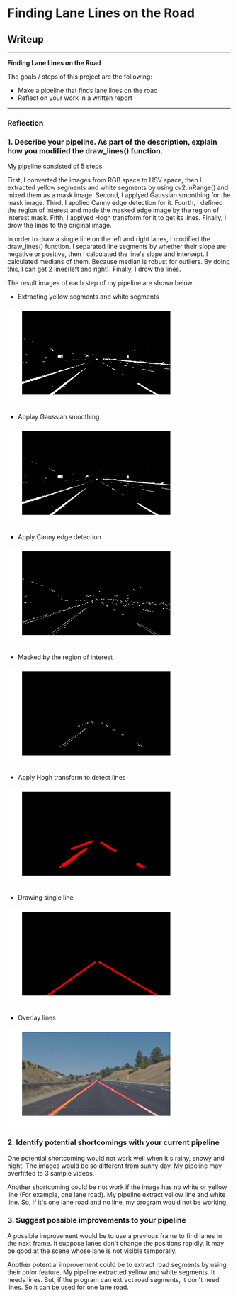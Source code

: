 # **Finding Lane Lines on the Road** 

## Writeup 

---

**Finding Lane Lines on the Road**

The goals / steps of this project are the following:
* Make a pipeline that finds lane lines on the road
* Reflect on your work in a written report


[//]: # (Image References)

[color_select]: ./img/color_select.png "Grayscale"

[blur_gray]: ./img/blur_gray.png "Grayscale"

[edges]: ./img/edges.png "Grayscale"

[masked_edges]: ./img/masked_edges.png "Grayscale"

[line_image]: ./img/line_image.png

[line_simple]: ./img/line_simple.png

[overlay]: ./img/overlay.png

---

### Reflection

### 1. Describe your pipeline. As part of the description, explain how you modified the draw_lines() function.

My pipeline consisted of 5 steps. 

First, I converted the images from RGB space to HSV space, then I extracted yellow segments and white segments by using cv2.inRange() and mixed them as a mask image.
Second, I applyed Gaussian smoothing for the mask image.
Third, I applied Canny edge detection for it.
Fourth, I defined the region of interest and made the masked edge image by the region of interest mask.
Fifth, I applyed Hogh transform for it to get its lines.
Finally, I drow the lines to the original image.


In order to draw a single line on the left and right lanes, I modified the draw_lines() function. I separated line segments by whether their slope are negative or positive, then I calculated the line's slope and intersept. I calculated medians of them. Because median is robust for outliers. 
By doing this, I can get 2 lines(left and right). Finally, I drow the lines.

The result images of each step of my pipeline are shown below.  

- Extracting yellow segments and white segments

![color_segment][color_select]

- Applay Gaussian smoothing

![color_segment][blur_gray]

- Apply Canny edge detection

![color_segment][edges]

- Masked by the region of interest

![color_segment][masked_edges]

- Apply Hogh transform to detect lines

![color_segment][line_image]

- Drawing single line

![color_segment][line_simple]

- Overlay lines

![color_segment][overlay]



### 2. Identify potential shortcomings with your current pipeline


One potential shortcoming would not work well when it's rainy, snowy and night.
The images would be so different from sunny day. My pipeline may overfitted to 3 sample videos.

Another shortcoming could be not work if the image has no white or yellow line (For example, one lane road).
My pipeline extract yellow line and white line. So, if it's one lane road and no line, my program would not be working.


### 3. Suggest possible improvements to your pipeline

A possible improvement would be to use a previous frame to find lanes in the next frame.
It suppose lanes don't change the positions rapidly. It may be good at the scene whose lane is not visible temporally.

Another potential improvement could be to extract road segments by using their color feature.
My pipeline extracted yellow and white segments. It needs lines.
But, if the program can extract road segments, it don't need lines.
So it can be used for one lane road.
